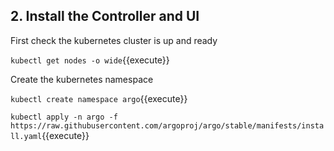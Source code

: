 ## 2. Install the Controller and UI

First check the kubernetes cluster is up and ready

`kubectl get nodes -o wide`{{execute}}

Create the kubernetes namespace

`kubectl create namespace argo`{{execute}}


`kubectl apply -n argo -f https://raw.githubusercontent.com/argoproj/argo/stable/manifests/install.yaml`{{execute}}
